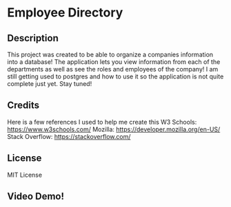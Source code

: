 # Employee Directory

## Description
This project was created to be able to organize a companies information into a database! The application lets you view information from each of the departments as well as see the roles and employees of the company! I am still getting used to postgres and how to use it so the application is not quite complete just yet. Stay tuned! 

## Credits
Here is a few references I used to help me create this
W3 Schools: https://www.w3schools.com/
Mozilla: https://developer.mozilla.org/en-US/
Stack Overflow: https://stackoverflow.com/

## License
MIT License

## Video Demo!